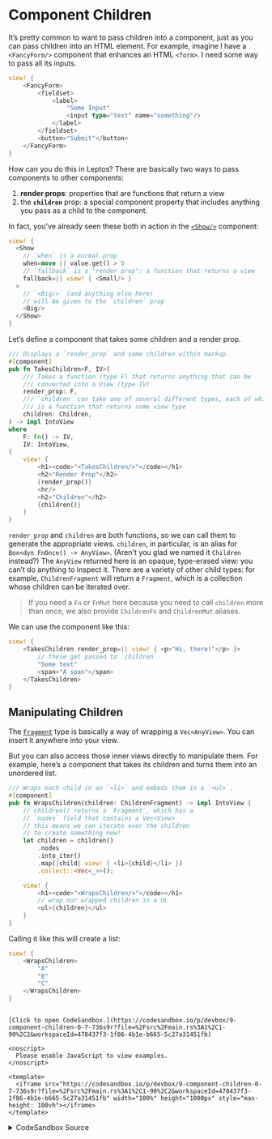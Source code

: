 # Component Children

It’s pretty common to want to pass children into a component, just as you can pass
children into an HTML element. For example, imagine I have a `<FancyForm/>` component
that enhances an HTML `<form>`. I need some way to pass all its inputs.

```rust
view! {
    <FancyForm>
        <fieldset>
            <label>
                "Some Input"
                <input type="text" name="something"/>
            </label>
        </fieldset>
        <button>"Submit"</button>
    </FancyForm>
}
```

How can you do this in Leptos? There are basically two ways to pass components to
other components:

1. **render props**: properties that are functions that return a view
2. the **`children`** prop: a special component property that includes anything
   you pass as a child to the component.

In fact, you’ve already seen these both in action in the [`<Show/>`](/view/06_control_flow.html#show) component:

```rust
view! {
  <Show
    // `when` is a normal prop
    when=move || value.get() > 5
    // `fallback` is a "render prop": a function that returns a view
    fallback=|| view! { <Small/> }
  >
    // `<Big/>` (and anything else here)
    // will be given to the `children` prop
    <Big/>
  </Show>
}
```

Let’s define a component that takes some children and a render prop.

```rust
/// Displays a `render_prop` and some children within markup.
#[component]
pub fn TakesChildren<F, IV>(
    /// Takes a function (type F) that returns anything that can be
    /// converted into a View (type IV)
    render_prop: F,
    /// `children` can take one of several different types, each of which
    /// is a function that returns some view type
    children: Children,
) -> impl IntoView
where
    F: Fn() -> IV,
    IV: IntoView,
{
    view! {
        <h1><code>"<TakesChildren/>"</code></h1>
        <h2>"Render Prop"</h2>
        {render_prop()}
        <hr/>
        <h2>"Children"</h2>
        {children()}
    }
}
```

`render_prop` and `children` are both functions, so we can call them to generate
the appropriate views. `children`, in particular, is an alias for
`Box<dyn FnOnce() -> AnyView>`. (Aren't you glad we named it `Children` instead?)
The `AnyView` returned here is an opaque, type-erased view: you can’t do anything to
inspect it. There are a variety of other child types: for example, `ChildrenFragment`
will return a `Fragment`, which is a collection whose children can be iterated over.

> If you need a `Fn` or `FnMut` here because you need to call `children` more than once,
> we also provide `ChildrenFn` and `ChildrenMut` aliases.

We can use the component like this:

```rust
view! {
    <TakesChildren render_prop=|| view! { <p>"Hi, there!"</p> }>
        // these get passed to `children`
        "Some text"
        <span>"A span"</span>
    </TakesChildren>
}
```

## Manipulating Children

The [`Fragment`](https://docs.rs/leptos/0.7.0-gamma3/leptos/tachys/view/fragment/struct.Fragment.html) type is
basically a way of wrapping a `Vec<AnyView>`. You can insert it anywhere into your view.

But you can also access those inner views directly to manipulate them. For example, here’s
a component that takes its children and turns them into an unordered list.

```rust
/// Wraps each child in an `<li>` and embeds them in a `<ul>`.
#[component]
pub fn WrapsChildren(children: ChildrenFragment) -> impl IntoView {
    // children() returns a `Fragment`, which has a
    // `nodes` field that contains a Vec<View>
    // this means we can iterate over the children
    // to create something new!
    let children = children()
        .nodes
        .into_iter()
        .map(|child| view! { <li>{child}</li> })
        .collect::<Vec<_>>();

    view! {
        <h1><code>"<WrapsChildren/>"</code></h1>
        // wrap our wrapped children in a UL
        <ul>{children}</ul>
    }
}
```

Calling it like this will create a list:

```rust
view! {
    <WrapsChildren>
        "A"
        "B"
        "C"
    </WrapsChildren>
}
```

```admonish sandbox title="Live example" collapsible=true

[Click to open CodeSandbox.](https://codesandbox.io/p/devbox/9-component-children-0-7-736s9r?file=%2Fsrc%2Fmain.rs%3A1%2C1-90%2C2&workspaceId=478437f3-1f86-4b1e-b665-5c27a31451fb)

<noscript>
  Please enable JavaScript to view examples.
</noscript>

<template>
  <iframe src="https://codesandbox.io/p/devbox/9-component-children-0-7-736s9r?file=%2Fsrc%2Fmain.rs%3A1%2C1-90%2C2&workspaceId=478437f3-1f86-4b1e-b665-5c27a31451fb" width="100%" height="1000px" style="max-height: 100vh"></iframe>
</template>

```

<details>
<summary>CodeSandbox Source</summary>

```rust
use leptos::prelude::*;

// Often, you want to pass some kind of child view to another
// component. There are two basic patterns for doing this:
// - "render props": creating a component prop that takes a function
//   that creates a view
// - the `children` prop: a special property that contains content
//   passed as the children of a component in your view, not as a
//   property

#[component]
pub fn App() -> impl IntoView {
    let (items, set_items) = signal(vec![0, 1, 2]);
    let render_prop = move || {
        let len = move || items.read().len();
        view! {
            <p>"Length: " {len}</p>
        }
    };

    view! {
        // This component just displays the two kinds of children,
        // embedding them in some other markup
        <TakesChildren
            // for component props, you can shorthand
            // `render_prop=render_prop` => `render_prop`
            // (this doesn't work for HTML element attributes)
            render_prop
        >
            // these look just like the children of an HTML element
            <p>"Here's a child."</p>
            <p>"Here's another child."</p>
        </TakesChildren>
        <hr/>
        // This component actually iterates over and wraps the children
        <WrapsChildren>
            <p>"Here's a child."</p>
            <p>"Here's another child."</p>
        </WrapsChildren>
    }
}

/// Displays a `render_prop` and some children within markup.
#[component]
pub fn TakesChildren<F, IV>(
    /// Takes a function (type F) that returns anything that can be
    /// converted into a View (type IV)
    render_prop: F,
    /// `children` takes the `Children` type
    /// this is an alias for `Box<dyn FnOnce() -> Fragment>`
    /// ... aren't you glad we named it `Children` instead?
    children: Children,
) -> impl IntoView
where
    F: Fn() -> IV,
    IV: IntoView,
{
    view! {
        <h1><code>"<TakesChildren/>"</code></h1>
        <h2>"Render Prop"</h2>
        {render_prop()}
        <hr/>
        <h2>"Children"</h2>
        {children()}
    }
}

/// Wraps each child in an `<li>` and embeds them in a `<ul>`.
#[component]
pub fn WrapsChildren(children: ChildrenFragment) -> impl IntoView {
    // children() returns a `Fragment`, which has a
    // `nodes` field that contains a Vec<View>
    // this means we can iterate over the children
    // to create something new!
    let children = children()
        .nodes
        .into_iter()
        .map(|child| view! { <li>{child}</li> })
        .collect::<Vec<_>>();

    view! {
        <h1><code>"<WrapsChildren/>"</code></h1>
        // wrap our wrapped children in a UL
        <ul>{children}</ul>
    }
}

fn main() {
    leptos::mount::mount_to_body(App)
}
```

</details>
</preview>
